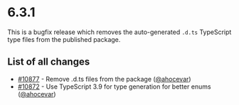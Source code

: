 # 6.3.1

This is a bugfix release which removes the auto-generated `.d.ts` TypeScript type files from the published package.

## List of all changes

 * [#10877](https://github.com/openlayers/openlayers/pull/10877) - Remove .d.ts files from the package ([@ahocevar](https://github.com/ahocevar))
 * [#10872](https://github.com/openlayers/openlayers/pull/10872) - Use TypeScript 3.9 for type generation for better enums ([@ahocevar](https://github.com/ahocevar))

